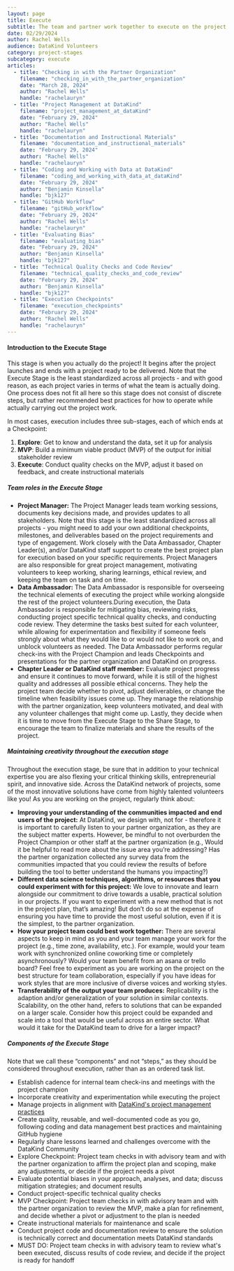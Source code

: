 ```yaml
---
layout: page
title: Execute
subtitle: The team and partner work together to execute on the project, starting with a prototype that is adjusted based on feedback and needs.
date: 02/29/2024
author: Rachel Wells
audience: DataKind Volunteers
category: project-stages
subcategory: execute
articles:
  - title: "Checking in with the Partner Organization"
    filename: "checking_in_with_the_partner_organization"
    date: "March 28, 2024"
    author: "Rachel Wells"
    handle: "rachelauryn"
  - title: "Project Management at DataKind"
    filename: "project_management_at_dataKind"
    date: "February 29, 2024"
    author: "Rachel Wells"
    handle: "rachelauryn"
  - title: "Documentation and Instructional Materials"
    filename: "documentation_and_instructional_materials"
    date: "February 29, 2024"
    author: "Rachel Wells"
    handle: "rachelauryn"
  - title: "Coding and Working with Data at DataKind"
    filename: "coding_and_working_with_data_at_dataKind"
    date: "February 29, 2024"
    author: "Benjamin Kinsella"
    handle: "bjk127"
  - title: "GitHub Workflow"
    filename: "gitHub_workflow"
    date: "February 29, 2024"
    author: "Rachel Wells"
    handle: "rachelauryn"
  - title: "Evaluating Bias"
    filename: "evaluating_bias"
    date: "February 29, 2024"
    author: "Benjamin Kinsella"
    handle: "bjk127"
  - title: "Technical Quality Checks and Code Review"
    filename: "technical_quality_checks_and_code_review"
    date: "February 29, 2024"
    author: "Benjamin Kinsella"
    handle: "bjk127"
  - title: "Execution Checkpoints"
    filename: "execution_checkpoints"
    date: "February 29, 2024"
    author: "Rachel Wells"
    handle: "rachelauryn"
---
```


#### Introduction to the Execute Stage


This stage is when you actually do the project! It begins after the project launches and ends with a project ready to be delivered. Note that the Execute Stage is the least standardized across all projects \- and with good reason, as each project varies in terms of what the team is actually doing. One process does not fit all here so this stage does not consist of discrete steps, but rather recommended best practices for how to operate while actually carrying out the project work.


In most cases, execution includes three sub\-stages, each of which ends at a Checkpoint:


1. **Explore**: Get to know and understand the data, set it up for analysis
2. **MVP**: Build a minimum viable product (MVP) of the output for initial stakeholder review
3. **Execute**: Conduct quality checks on the MVP, adjust it based on feedback, and create instructional materials


##### Team roles in the Execute Stage


* **Project Manager:** The Project Manager leads team working sessions, documents key decisions made, and provides updates to all stakeholders. Note that this stage is the least standardized across all projects \- you might need to add your own additional checkpoints, milestones, and deliverables based on the project requirements and type of engagement. Work closely with the Data Ambassador, Chapter Leader(s), and/or DataKind staff support to create the best project plan for execution based on your specific requirements. Project Managers are also responsible for great project management, motivating volunteers to keep working, sharing learnings, ethical review, and keeping the team on task and on time.
* **Data Ambassador:** The Data Ambassador is responsible for overseeing the technical elements of executing the project while working alongside the rest of the project volunteers.During execution, the Data Ambassador is responsible for mitigating bias, reviewing risks, conducting project specific technical quality checks, and conducting code review. They determine the tasks best suited for each volunteer, while allowing for experimentation and flexibility if someone feels strongly about what they would like to or would not like to work on, and unblock volunteers as needed. The Data Ambassador performs regular check\-ins with the Project Champion and leads Checkpoints and presentations for the partner organization and DataKind on progress.
* **Chapter Leader or DataKind staff member:** Evaluate project progress and ensure it continues to move forward, while it is still of the highest quality and addresses all possible ethical concerns. They help the project team decide whether to pivot, adjust deliverables, or change the timeline when feasibility issues come up. They manage the relationship with the partner organization, keep volunteers motivated, and deal with any volunteer challenges that might come up. Lastly, they decide when it is time to move from the Execute Stage to the Share Stage, to encourage the team to finalize materials and share the results of the project.


##### Maintaining creativity throughout the execution stage


Throughout the execution stage, be sure that in addition to your technical expertise you are also flexing your critical thinking skills, entrepreneurial spirit, and innovative side. Across the DataKind network of projects, some of the most innovative solutions have come from highly talented volunteers like you! As you are working on the project, regularly think about: 


* **Improving your understanding of the communities impacted and end users of the project:** At DataKind, we design with, not for \- therefore it is important to carefully listen to your partner organization, as they are the subject matter experts. However, be mindful to not overburden the Project Champion or other staff at the partner organization (e.g., Would it be helpful to read more about the issue area you’re addressing? Has the partner organization collected any survey data from the communities impacted that you could review the results of before building the tool to better understand the humans you impacting?)
* **Different data science techniques, algorithms, or resources that you could experiment with for this project:** We love to innovate and learn alongside our commitment to drive towards a usable, practical solution in our projects. If you want to experiment with a new method that is not in the project plan, that’s amazing! But don’t do so at the expense of ensuring you have time to provide the most useful solution, even if it is the simplest, to the partner organization.
* **How your project team could best work together:** There are several aspects to keep in mind as you and your team manage your work for the project (e.g., time zone, availability, etc.). For example, would your team work with synchronized online coworking time or completely asynchronously? Would your team benefit from an asana or trello board? Feel free to experiment as you are working on the project on the best structure for team collaboration, especially if you have ideas for work styles that are more inclusive of diverse voices and working styles.
* **Transferability of the output your team produces:** Replicability is the adaption and/or generalization of your solution in similar contexts. Scalability, on the other hand, refers to solutions that can be expanded on a larger scale. Consider how this project could be expanded and scale into a tool that would be useful across an entire sector. What would it take for the DataKind team to drive for a larger impact?


##### Components of the Execute Stage


Note that we call these “components” and not “steps,” as they should be considered throughout execution, rather than as an ordered task list.


* Establish cadence for internal team check\-ins and meetings with the project champion
* Incorporate creativity and experimentation while executing the project
* Manage projects in alignment with [DataKind's project management practices](https://playbook.datakind.org/playbook/articles/75)
* Create quality, reusable, and well\-documented code as you go, following coding and data management best practices and maintaining GitHub hygiene
* Regularly share lessons learned and challenges overcome with the DataKind Community
* Explore Checkpoint: Project team checks in with advisory team and with the partner organization to affirm the project plan and scoping, make any adjustments, or decide if the project needs a pivot
* Evaluate potential biases in your approach, analyses, and data; discuss mitigation strategies; and document results
* Conduct project\-specific technical quality checks
* MVP Checkpoint: Project team checks in with advisory team and with the partner organization to review the MVP, make a plan for refinement, and decide whether a pivot or adjustment to the plan is needed
* Create instructional materials for maintenance and scale
* Conduct project code and documentation review to ensure the solution is technically correct and documentation meets DataKind standards
* MUST DO: Project team checks in with advisory team to review what's been executed, discuss results of code review, and decide if the project is ready for handoff